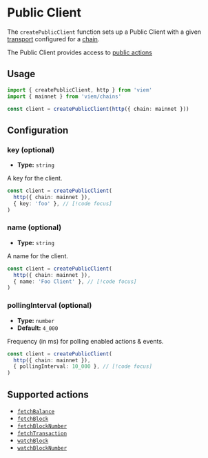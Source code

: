 # Public Client

The `createPublicClient` function sets up a Public Client with a given [transport](/TODO) configured for a [chain](/TODO).

The Public Client provides access to [public actions](#supported-actions)

## Usage

```ts
import { createPublicClient, http } from 'viem'
import { mainnet } from 'viem/chains'

const client = createPublicClient(http({ chain: mainnet }))
```

## Configuration

### key (optional)

- **Type:** `string`

A key for the client.

```ts
const client = createPublicClient(
  http({ chain: mainnet }),
  { key: 'foo' }, // [!code focus]
)
```

### name (optional)

- **Type:** `string`

A name for the client.

```ts
const client = createPublicClient(
  http({ chain: mainnet }),
  { name: 'Foo Client' }, // [!code focus]
)
```

### pollingInterval (optional)

- **Type:** `number`
- **Default:** `4_000`

Frequency (in ms) for polling enabled actions & events.

```ts
const client = createPublicClient(
  http({ chain: mainnet }),
  { pollingInterval: 10_000 }, // [!code focus]
)
```

## Supported actions

- [`fetchBalance`](/docs/fetchBalance)
- [`fetchBlock`](/docs/fetchBlock)
- [`fetchBlockNumber`](/docs/fetchBlockNumber)
- [`fetchTransaction`](/docs/fetchTransaction)
- [`watchBlock`](/docs/watchBlock)
- [`watchBlockNumber`](/docs/watchBlockNumber)
